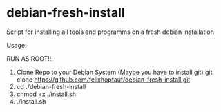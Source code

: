 # debian-fresh-install
Script for installing all tools and programms on a fresh debian installation


Usage:

RUN AS ROOT!!!

1. Clone Repo to your Debian System (Maybe you have to install git)
   git clone https://github.com/felixhopfauf/debian-fresh-install.git
2. cd ./debian-fresh-install
3. chmod +x ./install.sh
4. ./install.sh
